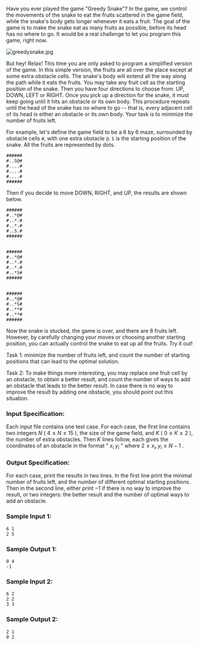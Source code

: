 <!-- Title
Greedy Snake (35)
-->
Have you ever played the game "Greedy Snake"? In the game, we control the
movements of the snake to eat the fruits scattered in the game field, while
the snake's body gets longer whenever it eats a fruit. The goal of the game is
to make the snake eat as many fruits as possible, before its head has no where
to go. It would be a real challenge to let you program this game, right now.

![greedysnake.jpg](https://images.ptausercontent.com/4cca423d-2fb5-4071-9a0a-e675297f4114.jpg)

But hey! Relax! This time you are only asked to program a simplified version
of the game. In this simple version, the fruits are all over the place except
at some extra obstacle cells. The snake's body will extend all the way along
the path while it eats the fruits. You may take any fruit cell as the starting
position of the snake. Then you have four directions to choose from: UP, DOWN,
LEFT or RIGHT. Once you pick up a direction for the snake, it must keep going
until it hits an obstacle or its own body. This procedure repeats until the
head of the snake has no where to go -- that is, every adjacent cell of its
head is either an obstacle or its own body. Your task is to minimize the
number of fruits left.

For example, let's define the game field to be a 6 by 6 maze, surrounded by
obstacle cells `#`, with one extra obstacle `@`. `S` is the starting position
of the snake. All the fruits are represented by dots.

    
    
    ######
    #..S@#
    #....#
    #....#
    #....#
    ######

Then if you decide to move DOWN, RIGHT, and UP, the results are shown below.

    
    
    ######
    #..*@#
    #..*.#
    #..*.#
    #..S.#
    ######
    
    
    ######
    #..*@#
    #..*.#
    #..*.#
    #..*S#
    ######
    
    
    ######
    #..*@#
    #..*S#
    #..**#
    #..**#
    ######

Now the snake is stucked, the game is over, and there are 8 fruits left.
However, by carefully changing your moves or choosing another starting
position, you can actually control the snake to eat up all the fruits. Try it
out!

Task 1: minimize the number of fruits left, and count the number of starting
positions that can lead to the optimal solution.

Task 2: To make things more interesting, you may replace one fruit cell by an
obstacle, to obtain a better result, and count the number of ways to add an
obstacle that leads to the better result. In case there is no way to improve
the result by adding one obstacle, you should point out this situation.

### Input Specification:

Each input file contains one test case. For each case, the first line contains
two integers $N$ ( $4 \le N \le 15$ ), the size of the game field, and $K$ (
$0 \le K \le 2$ ), the number of extra obstacles. Then $K$ lines follow, each
gives the coordinates of an obstacle in the format " $x_i$ $y_i$ " where $2
\le x_i, y_i \le N-1$ .

### Output Specification:

For each case, print the results in two lines. In the first line print the
minimal number of fruits left, and the number of different optimal starting
positions. Then in the second line, either print $-1$ if there is no way to
improve the result, or two integers: the better result and the number of
optimal ways to add an obstacle.

### Sample Input 1:

    
    
    6 1
    2 5

### Sample Output 1:

    
    
    0 4
    -1

### Sample Input 2:

    
    
    6 2
    2 2
    3 3

### Sample Output 2:

    
    
    2 1
    0 2

